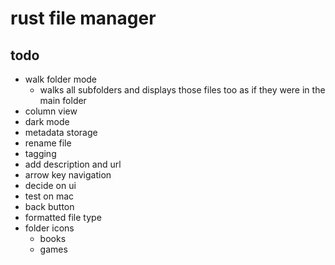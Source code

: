 # rust file manager


## todo
- walk folder mode
  - walks all subfolders and displays those files too as if they were in the main folder
- column view
- dark mode
- metadata storage
- rename file
- tagging
- add description and url
- arrow key navigation
- decide on ui
- test on mac
- back button
- formatted file type
- folder icons
  - books
  - games